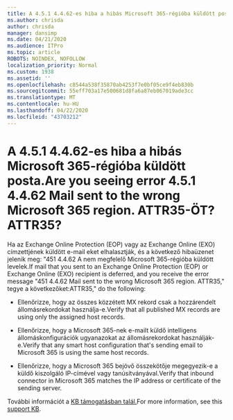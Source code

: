 ```yaml
---
title: A 4.5.1 4.4.62-es hiba a hibás Microsoft 365-régióba küldött posta. ATTR35-ÖT?
ms.author: chrisda
author: chrisda
manager: dansimp
ms.date: 04/21/2020
ms.audience: ITPro
ms.topic: article
ROBOTS: NOINDEX, NOFOLLOW
localization_priority: Normal
ms.custom: 1938
ms.assetid: ''
ms.openlocfilehash: c8544a538f35870ab4253f7e0bf05ce9f4eb830b
ms.sourcegitcommit: 55eff703a17e500681d8fa6a87eb067019ade3cc
ms.translationtype: MT
ms.contentlocale: hu-HU
ms.lasthandoff: 04/22/2020
ms.locfileid: "43703212"
---
```

# <a name="are-you-seeing-error-451-4462-mail-sent-to-the-wrong-microsoft-365-region-attr35"></a><span data-ttu-id="cc927-103">A 4.5.1 4.4.62-es hiba a hibás Microsoft 365-régióba küldött posta.</span><span class="sxs-lookup"><span data-stu-id="cc927-103">Are you seeing error 4.5.1 4.4.62 Mail sent to the wrong Microsoft 365 region.</span></span> <span data-ttu-id="cc927-104">ATTR35-ÖT?</span><span class="sxs-lookup"><span data-stu-id="cc927-104">ATTR35?</span></span>

<span data-ttu-id="cc927-105">Ha az Exchange Online Protection (EOP) vagy az Exchange Online (EXO) címzettjének küldött e-mail eket elhalasztják, és a következő hibaüzenet jelenik meg: "451 4.4.62 A nem megfelelő Microsoft 365-régióba küldött levelek.</span><span class="sxs-lookup"><span data-stu-id="cc927-105">If mail that you sent to an Exchange Online Protection (EOP) or Exchange Online (EXO) recipient is deferred, and you receive the error message "451 4.4.62 Mail sent to the wrong Microsoft 365 region.</span></span> <span data-ttu-id="cc927-106">ATTR35," tegye a következőket:</span><span class="sxs-lookup"><span data-stu-id="cc927-106">ATTR35," do the following:</span></span>

- <span data-ttu-id="cc927-107">Ellenőrizze, hogy az összes közzétett MX rekord csak a hozzárendelt állomásrekordokat használja-e.</span><span class="sxs-lookup"><span data-stu-id="cc927-107">Verify that all published MX records are using only the assigned host records.</span></span>

- <span data-ttu-id="cc927-108">Ellenőrizze, hogy a Microsoft 365-nek e-mailt küldő intelligens állomáskonfigurációk ugyanazokat az állomásrekordokat használják-e.</span><span class="sxs-lookup"><span data-stu-id="cc927-108">Verify that any smart host configuration that's sending email to Microsoft 365 is using the same host records.</span></span>

- <span data-ttu-id="cc927-109">Ellenőrizze, hogy a Microsoft 365 bejövő összekötője megegyezik-e a küldő kiszolgáló IP-címével vagy tanúsítványával.</span><span class="sxs-lookup"><span data-stu-id="cc927-109">Verify that inbound connector in Microsoft 365 matches the IP address or certificate of the sending server.</span></span>

<span data-ttu-id="cc927-110">További információt a [KB támogatásban talál.](https://support.microsoft.com/help/4057301/attr35-response-code-when-mail-is-sent-to-eop-exo)</span><span class="sxs-lookup"><span data-stu-id="cc927-110">For more information, see this [support KB](https://support.microsoft.com/help/4057301/attr35-response-code-when-mail-is-sent-to-eop-exo).</span></span>
